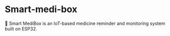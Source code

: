 # Smart-medi-box
🚀 Smart MediBox is an IoT-based medicine reminder and monitoring system built on ESP32. 
